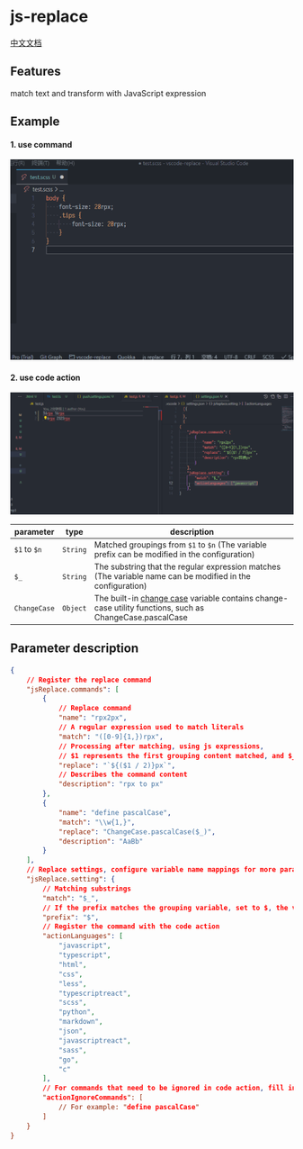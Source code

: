 # js-replace

[中文文档](./README-zh-cn.md)

## Features

match text and transform with JavaScript expression

## Example

#### 1. use command

![example](images/example.gif)

#### 2. use code action

![example2](images/example2.gif)

| parameter    | type     | description                                                                                                                                          |
| ------------ | -------- | ---------------------------------------------------------------------------------------------------------------------------------------------------- |
| `$1` to `$n` | `String` | Matched groupings from `$1` to `$n` (The variable prefix can be modified in the configuration)                                                       |
| `$_`         | `String` | The substring that the regular expression matches (The variable name can be modified in the configuration)                                           |
| `ChangeCase` | `Object` | The built-in [change case](https://www.npmjs.com/package/change-case) variable contains change-case utility functions, such as ChangeCase.pascalCase |

## Parameter description

```json
{
    // Register the replace command
    "jsReplace.commands": [
        {
            // Replace command
            "name": "rpx2px",
            // A regular expression used to match literals
            "match": "([0-9]{1,})rpx",
            // Processing after matching, using js expressions,
            // $1 represents the first grouping content matched, and $_ represents the matched substring
            "replace": "`${($1 / 2)}px`",
            // Describes the command content
            "description": "rpx to px"
        },
        {
            "name": "define pascalCase",
            "match": "\\w{1,}",
            "replace": "ChangeCase.pascalCase($_)",
            "description": "AaBb"
        }
    ],
    // Replace settings, configure variable name mappings for more parameters and $1 to $n prefix customization
    "jsReplace.setting": {
        // Matching substrings
        "match": "$_",
        // If the prefix matches the grouping variable, set to $, the variable is $1 to $n
        "prefix": "$",
        // Register the command with the code action
        "actionLanguages": [
            "javascript",
            "typescript",
            "html",
            "css",
            "less",
            "typescriptreact",
            "scss",
            "python",
            "markdown",
            "json",
            "javascriptreact",
            "sass",
            "go",
            "c"
        ],
        // For commands that need to be ignored in code action, fill in the \"name\" field in jsReplace.commands
        "actionIgnoreCommands": [
            // For example: "define pascalCase"
        ]
    }
}
```

